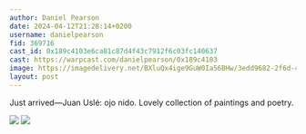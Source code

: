```yaml
---
author: Daniel Pearson
date: 2024-04-12T21:28:14+0200
username: danielpearson
fid: 369716
cast_id: 0x189c4103e6ca81c87d4f43c7912f6c03fc140637
cast: https://warpcast.com/danielpearson/0x189c4103
image: https://imagedelivery.net/BXluQx4ige9GuW0Ia56BHw/3edd9682-2f6d-4148-a02f-f65793625e00/original
layout: post
---
```

Just arrived—Juan Uslé: ojo nido. Lovely collection of paintings and poetry.  

![](https://imagedelivery.net/BXluQx4ige9GuW0Ia56BHw/3edd9682-2f6d-4148-a02f-f65793625e00/original)
![](https://imagedelivery.net/BXluQx4ige9GuW0Ia56BHw/5de55936-7031-4d18-9146-bbe8a0f1dc00/original)
